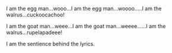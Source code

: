 I am the egg man...wooo...I am the egg man...woooo.....I am the walrus...cuckoocachoo!

I am the goat man...weee...I am the goat man...weeee......I am the
walrus...rupelapadeee!

I am the sentience behind the lyrics.
